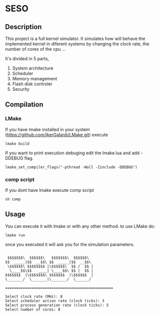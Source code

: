 # SESO
## Description
This project is a full kernel simulator. It simulates how will behave the implemented kernel in diferent systems by changing the clock rate, the number of cores of the cpu ...

It's divided in 5 parts,
  1. System architecture
  2. Scheduler
  3. Memory management
  4. Flash disk controler
  5. Security
  
## Compilation
### LMake
If you have lmake installed in your system (https://github.com/IkerGalardi/LMake.git) execute
```
lmake build
```
If you want to print execution debuging edit the lmake.lua  and add -DDEBUG flag.
 ```
 lmake_set_compiler_flags("-pthread -Wall -Iinclude -DDEBUG")
 ```
### comp script
If you dont have lmake execute comp script 
```
sh comp
```
## Usage
You can execute it with lmake or with any other method.
to use LMake do: 
```
lmake run
```
once you executed it will ask you for the simulation parameters.
```

 $$$$$$$\  $$$$$$\   $$$$$$$\  $$$$$$\
$$  _____|$$  __$$\ $$  _____|$$  __$$\
 \$$$$$$\ $$$$$$$$ |\$$$$$$\  $$ /  $$ |
  \____$$\$$   ____| \____$$\ $$ |  $$ |
$$$$$$$  |\$$$$$$$\ $$$$$$$  |\$$$$$$  |
\_______/  \_______|\_______/  \______/

=================================================

Select clock rate (MHz): 8
Select scheduler action rate (clock ticks): 3
Select process generation rate (clock ticks): 5
Select number of cores: 8
```
